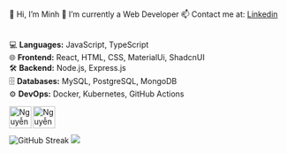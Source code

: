 👋 Hi, I’m Minh 
👀 I’m currently a Web Developer
📫 Contact me at: [Linkedin](https://www.linkedin.com/in/minh-quang-3325b9209/)

<br/>💻 **Languages:** JavaScript, TypeScript
<br/>🌐 **Frontend:** React, HTML, CSS, MaterialUi, ShadcnUI
<br/>🛠 **Backend:** Node.js, Express.js
<br/>🗄 **Databases:** MySQL, PostgreSQL, MongoDB
<br/>⚙️ **DevOps:** Docker, Kubernetes, GitHub Actions

<div>
<a href="https://www.facebook.com/hgck000/">
  <img align="left" width="40px" alt="Nguyễn Quang Minh | Facebook" src="https://i.pinimg.com/564x/7d/f2/cc/7df2cc2a2a2d14d93354abe29d435ae8.jpg"/>
</a>

<a href="https://www.instagram.com/toilaqminh/">
  <img align="left" width="40px" alt="Nguyễn Quang Minh | Instagram" src="https://i.pinimg.com/736x/4d/40/97/4d4097f3c479b8da74d988c322c797fa.jpg"/>
</a>
</div>

<br />
<br />
<br />

<img src="http://github-readme-streak-stats.herokuapp.com?user=hgck000" alt="GitHub Streak" />

<picture>
  <source
    srcset="https://github-readme-stats.vercel.app/api?username=hgck000&show_icons=true&theme=dark"
    media="(prefers-color-scheme: dark)"
  />
  <source
    srcset="https://github-readme-stats.vercel.app/api?username=hgck000&show_icons=true"
    media="(prefers-color-scheme: light), (prefers-color-scheme: no-preference)"
  />
  <img src="https://github-readme-stats.vercel.app/api?username=hgck000&show_icons=true" />
</picture>

     
